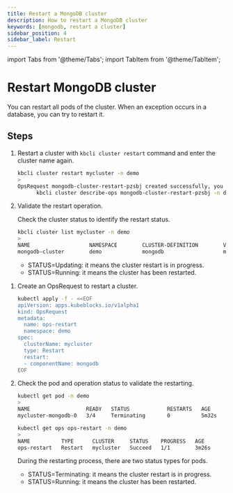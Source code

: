 ```yaml
---
title: Restart a MongoDB cluster
description: How to restart a MongoDB cluster
keywords: [mongodb, restart a cluster]
sidebar_position: 4
sidebar_label: Restart
---
```


import Tabs from '@theme/Tabs';
import TabItem from '@theme/TabItem';

# Restart MongoDB cluster

You can restart all pods of the cluster. When an exception occurs in a database, you can try to restart it.

## Steps

<Tabs>

<TabItem value="kbcli" label="kbcli" default>

1. Restart a cluster with `kbcli cluster restart` command and enter the cluster name again.

   ```bash
   kbcli cluster restart mycluster -n demo
   >
   OpsRequest mongodb-cluster-restart-pzsbj created successfully, you can view the progress:
         kbcli cluster describe-ops mongodb-cluster-restart-pzsbj -n demo
   ```

2. Validate the restart operation.

   Check the cluster status to identify the restart status.

   ```bash
   kbcli cluster list mycluster -n demo
   >
   NAME                   NAMESPACE        CLUSTER-DEFINITION        VERSION            TERMINATION-POLICY        STATUS         CREATED-TIME
   mongodb-cluster        demo             mongodb                   mongodb-5.0        Delete                    Running        Apr 26,2023 12:50 UTC+0800
   ```

   - STATUS=Updating: it means the cluster restart is in progress.
   - STATUS=Running: it means the cluster has been restarted.

</TabItem>

<TabItem value="kubectl" label="kubectl">

1. Create an OpsRequest to restart a cluster.

   ```bash
   kubectl apply -f - <<EOF
   apiVersion: apps.kubeblocks.io/v1alpha1
   kind: OpsRequest
   metadata:
     name: ops-restart
     namespace: demo
   spec:
     clusterName: mycluster
     type: Restart 
     restart:
     - componentName: mongodb
   EOF
   ```

2. Check the pod and operation status to validate the restarting.

   ```bash
   kubectl get pod -n demo
   >
   NAME                  READY   STATUS            RESTARTS   AGE
   mycluster-mongodb-0   3/4     Terminating       0          5m32s

   kubectl get ops ops-restart -n demo
   >
   NAME          TYPE      CLUSTER     STATUS    PROGRESS   AGE
   ops-restart   Restart   mycluster   Succeed   1/1        3m26s
   ```

   During the restarting process, there are two status types for pods.

   - STATUS=Terminating: it means the cluster restart is in progress.
   - STATUS=Running: it means the cluster has been restarted.

</TabItem>

</Tabs>
